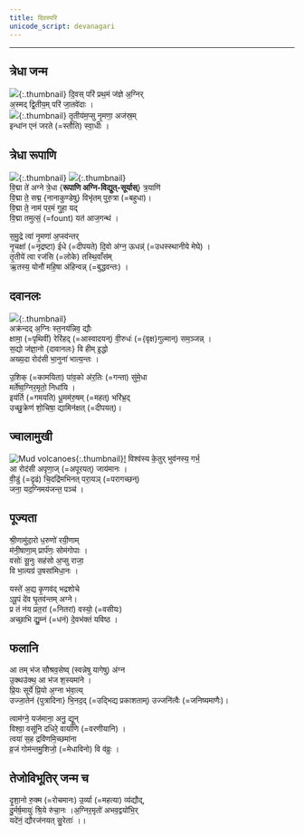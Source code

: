 ```yaml
---    
title: दिवस्परि  
unicode_script: devanagari    
---    
```

    
---    

## त्रेधा जन्म  

![](images/agni-at-dawn.jpg){:.thumbnail}
दि॒वस् परि॑ प्रथ॒मं ज॑ज्ञे अ॒ग्निर्  
अ॒स्मद् द्वि॒तीय॒म् परि॑ जा॒तवे॑दाः ।  
![](images/baku-fire-spring.jpg){:.thumbnail}
तृ॒तीय॑म॒प्सु नृ॒मणा॒ अज॑स्र॒म्  
इन्धा॑न एनं जरते (=स्तौति) स्वा॒धीः ।  
  
## त्रेधा रूपाणि  
![](images/agni-at-dawn.jpg){:.thumbnail}
![](images/lightning.jpg){:.thumbnail}  
वि॒द्मा ते॑ अग्ने त्रे॒धा {__रूपाणि अग्नि-विद्युत्-सूर्यास्__} त्र॒याणि॑  
वि॒द्मा ते॒ सद्म॒ {नानाकुण्डेषु} विभृ॑तम् पुरु॒त्रा (=बहुधा)।  
वि॒द्मा ते॒ नाम॑ पर॒मं गुहा॒ यद्  
वि॒द्मा तमुत्सं॒ (=fount) यत॑ आज॒गन्थ॑ ।  
  
स॒मु॒द्रे त्वा॑ नृ॒मणा॑ अ॒प्स्व॑न्तर्  
नृ॒चक्षा॑ (=नृद्रष्टा) ईधे (=दीपयते) दि॒वो अ॑ग्न॒ ऊधन्न्॑ (=उधस्स्थानीये मेघे) ।  
तृ॒तीये॑ त्वा रज॑सि (=लोके) तस्थि॒वाँस॑म्  
ऋ॒तस्य॒ योनौ॑ महि॒षा अ॑हिन्वन्न् (=बुद्धवन्तः) ।  
  
## दवानलः  
![](images/forest-fire.jpg){:.thumbnail}  
अक्र॑न्दद् अ॒ग्निः स्त॒नय॑न्निव॒ द्यौः  
क्षामा॒ (=पृथिवीं) रेरि॑हद् (=आस्वादयन्) वी॒रुधः॑ (={वृक्ष}गुल्मान्) सम॒ञ्जन्न् ।  
स॒द्यो ज॑ज्ञा॒नो {दावानलः} वि हीम् इ॒द्धो  
अख्य॒दा रोद॑सी भा॒नुना॑ भात्य॒न्तः ।  
  
उ॒शिक् (=कामयिता) पा॑व॒को अ॑र॒तिः (=गन्ता) सु॑मे॒धा  
मर्ते॑ष्व॒ग्निर॒मृतो॒ निधा॑यि ।  
इय॑र्ति (=गमयति) धू॒मम॑रु॒षम् (=महत्) भरि॑भ्र॒द्  
उच्छु॒क्रेण॑ शो॒चिषा॒ द्यामिन॑क्षत् (=दीपयत्)।  
  
## ज्वालामुखी  
![Mud volcanoes](images/mud-volcano.jpg){:.thumbnail}[!](https://en.wikipedia.org/wiki/Mud_volcanoes_in_Azerbaijan)
विश्व॑स्य के॒तुर् भुव॑नस्य॒ गर्भ॒  
आ रोद॑सी अपृणा॒ज् (=अपूरयत्) जाय॑मानः ।  
वी॒डुं (=दृढं) चि॒दद्रि॑मभिनत् परा॒यञ् (=परागच्छन्)  
जना॒ यद॒ग्निमय॑जन्त॒ पञ्च॑ ।  
  
## पूज्यता  
श्री॒णामु॑दा॒रो ध॒रुणो॑ रयी॒णाम्  
म॑नी॒षाणा॒म् प्रार्प॑णः॒ सोम॑गोपाः ।  
वसोः॑ सू॒नुः सह॑सो अ॒प्सु राजा॒  
वि भा॒त्यग्र॑ उ॒षसा॑मिधा॒नः ।  
  
यस्ते॑ अ॒द्य कृ॒णव॑द् भद्रशोचे  
ऽपू॒पं दे॑व घृ॒तव॑न्तम् अग्ने।  
प्र तं न॑य प्रत॒रां (=नितरां) वस्यो॒ (=वसीयः)  
अच्छा॒भि द्यु॒म्नं (=धनं) दे॒वभ॑क्तं यविष्ठ ।  
  
## फलानि  
आ तम् भ॑ज सौश्रव॒सेष्व् (स्वन्नेषु यागेषु) अ॑ग्न  
उ॒क्थउ॑क्थ॒ आ भ॑ज श॒स्यमा॑ने ।  
प्रि॒यः सूर्ये॑ प्रि॒यो अ॒ग्ना भ॑वा॒त्य्  
उज्जा॒तेन॑ {पुत्रादिना} भि॒नद॒द् (=उद्भिद्य प्रकाशताम्) उज्जनि॑त्वैः (=जनिष्यमाणैः)।  
  
त्वाम॑ग्ने॒ यज॑माना॒ अनु॒ द्यून्  
विश्वा॒ वसू॑नि दधिरे॒ वार्या॑णि (=वरणीयानि) ।  
त्वया॑ स॒ह द्रवि॑णमि॒च्छमा॑ना  
व्र॒जं गोम॑न्तमु॒शिजो॒ (=मेधाविनो) वि व॑व्रुः ।  
  
  
## तेजोविभूतिर् जन्म च  
  
दृ॒शा॒नो रु॒क्म (=रोचमानः) उ॒र्व्या (=महत्या) व्य॑द्यौद्,  
दु॒र्मर्ष॒मायुः॑ श्रि॒ये रु॑चा॒नः ।अ॒ग्निर॒मृतो॑ अभव॒द्वयो॑भि॒र्  
यदे॑नं॒ द्यौरज॑नयत् सु॒रेताः॑ ।।  
  
